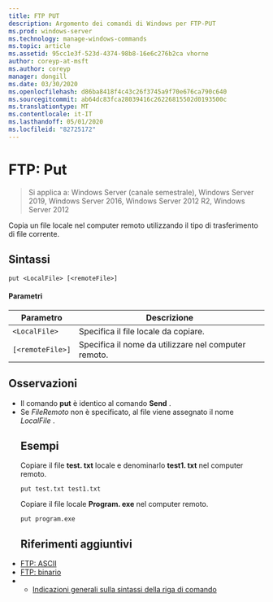 ```yaml
---
title: FTP PUT
description: Argomento dei comandi di Windows per FTP-PUT
ms.prod: windows-server
ms.technology: manage-windows-commands
ms.topic: article
ms.assetid: 95cc1e3f-523d-4374-98b8-16e6c276b2ca vhorne
author: coreyp-at-msft
ms.author: coreyp
manager: dongill
ms.date: 03/30/2020
ms.openlocfilehash: d86ba8418f4c43c26f3745a9f70e676ca790c640
ms.sourcegitcommit: ab64dc83fca28039416c26226815502d0193500c
ms.translationtype: MT
ms.contentlocale: it-IT
ms.lasthandoff: 05/01/2020
ms.locfileid: "82725172"
---
```

# <a name="ftp-put"></a>FTP: Put

> Si applica a: Windows Server (canale semestrale), Windows Server 2019, Windows Server 2016, Windows Server 2012 R2, Windows Server 2012

Copia un file locale nel computer remoto utilizzando il tipo di trasferimento di file corrente.
## <a name="syntax"></a>Sintassi
```
put <LocalFile> [<remoteFile>]
```
#### <a name="parameters"></a>Parametri

|    Parametro     |                    Descrizione                    |
|------------------|---------------------------------------------------|
|   `<LocalFile>`  |         Specifica il file locale da copiare.         |
| `[<remoteFile>]` | Specifica il nome da utilizzare nel computer remoto. |

## <a name="remarks"></a>Osservazioni
- Il comando **put** è identico al comando **Send** .
- Se *FileRemoto* non è specificato, al file viene assegnato il nome *LocalFile* .
  ## <a name="examples"></a>Esempi
  Copiare il file **test. txt** locale e denominarlo **test1. txt** nel computer remoto.
  ```
  put test.txt test1.txt
  ```
  Copiare il file locale **Program. exe** nel computer remoto.
  ```
  put program.exe
  ```
  ## <a name="additional-references"></a>Riferimenti aggiuntivi
- [FTP: ASCII](ftp-ascii.md)
- [FTP: binario](ftp-binary.md)
- - [Indicazioni generali sulla sintassi della riga di comando](command-line-syntax-key.md)
